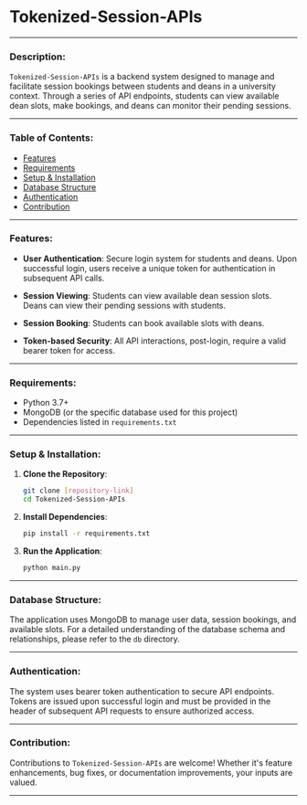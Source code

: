 # Tokenized-Session-APIs

---

### **Description**:
`Tokenized-Session-APIs` is a backend system designed to manage and facilitate session bookings between students and deans in a university context. Through a series of API endpoints, students can view available dean slots, make bookings, and deans can monitor their pending sessions.

---

### **Table of Contents**:
- [Features](#features)
- [Requirements](#requirements)
- [Setup & Installation](#setup-&-installation)
- [Database Structure](#database-structure)
- [Authentication](#authentication)
- [Contribution](#contribution)

---

### **Features**:

- **User Authentication**: Secure login system for students and deans. Upon successful login, users receive a unique token for authentication in subsequent API calls.
  
- **Session Viewing**: Students can view available dean session slots. Deans can view their pending sessions with students.
  
- **Session Booking**: Students can book available slots with deans.
  
- **Token-based Security**: All API interactions, post-login, require a valid bearer token for access.

---

### **Requirements**:
- Python 3.7+
- MongoDB (or the specific database used for this project)
- Dependencies listed in `requirements.txt`

---

### **Setup & Installation**:

1. **Clone the Repository**:
   ```bash
   git clone [repository-link]
   cd Tokenized-Session-APIs
   ```

2. **Install Dependencies**:
   ```bash
   pip install -r requirements.txt
   ```

3. **Run the Application**:
   ```bash
   python main.py
   ```

---


### **Database Structure**:
The application uses MongoDB to manage user data, session bookings, and available slots. For a detailed understanding of the database schema and relationships, please refer to the `db` directory.

---

### **Authentication**:
The system uses bearer token authentication to secure API endpoints. Tokens are issued upon successful login and must be provided in the header of subsequent API requests to ensure authorized access.

---

### **Contribution**:
Contributions to `Tokenized-Session-APIs` are welcome! Whether it's feature enhancements, bug fixes, or documentation improvements, your inputs are valued.

---